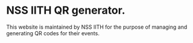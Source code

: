 # NSS IITH QR generator.

This website is maintained by NSS IITH for the purpose of managing and generating QR codes for their events. 

